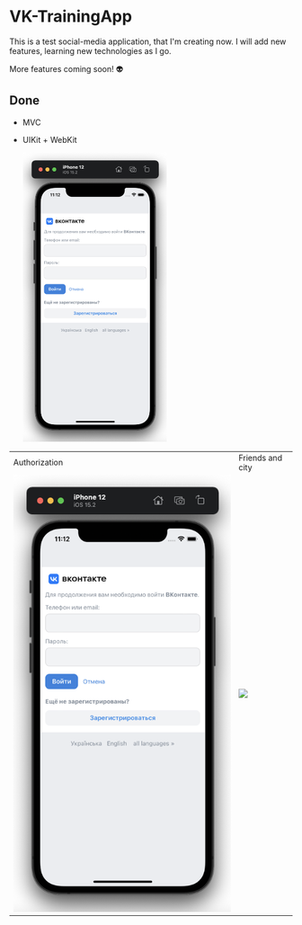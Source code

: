 # VK-TrainingApp

This is a test social-media application, that I'm creating now. I will add new features, learning new technologies as I go. 

More features coming soon! 👽

## Done
- MVC
- UIKit + WebKit
  
  <img width="256" alt="example" src="https://github.com/semjonG/VK-TrainingApp/blob/main/1.png?raw=true"><br>
 <table>
  <tr>
    <td>Authorization</td>
    <td>Friends and city</td>
  </tr>
  <tr>
    <td><img src="https://raw.githubusercontent.com/semjonG/VK-TrainingApp/main/1.png"></td>
    <td><img src="https://raw.githubusercontent.com/semjonG/VK-TrainingApp/main/friendsScreen11.png"></td>
  </tr>
  <tr>
